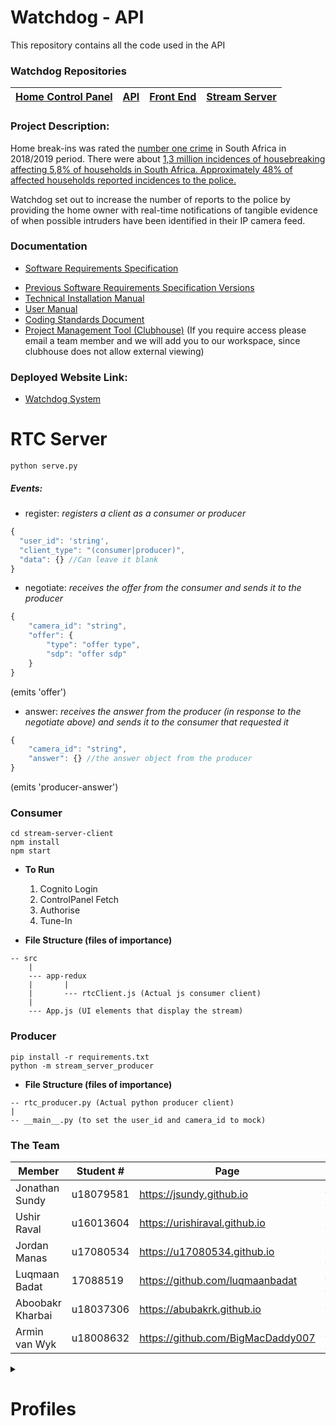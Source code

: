 # Watchdog - API

This repository contains all the code used in the API

### Watchdog Repositories
|[Home Control Panel](https://github.com/COS301-SE-2020/Watchdog)|[API](https://github.com/COS301-SE-2020/Watchdog-API)|[Front End](https://github.com/COS301-SE-2020/Watchdog-FrontEnd)|[Stream Server](https://github.com/COS301-SE-2020/Watchdog-Stream-Server)|
|---|---|---|---|

### Project Description:

Home break-ins was rated the [number one crime]( http://www.statssa.gov.za/publications/P0341/P03412018.pdf) in South Africa in 2018/2019 period. There were about [1,3 million incidences of housebreaking affecting 5,8% of households in South Africa. Approximately 48% of affected households reported incidences to the police.](http://www.statssa.gov.za/?p=12614)

Watchdog set out to increase the number of reports to the police by providing the home owner with real-time notifications of tangible evidence of when possible intruders have been identified in their IP camera feed.

### Documentation

* [Software Requirements Specification](https://drive.google.com/file/d/1D6Jx3BDj6xvC9bDXCHUg7lry4IerSvTl/view)

- [Previous Software Requirements Specification Versions](https://drive.google.com/drive/folders/1g7gR9nS8uDv7q-Nas4mgqkys7NiExaZ3?usp=sharing)
- [Technical Installation Manual](https://drive.google.com/file/d/1RbIdqNwSCoAh9eayC3P642kQt1qZFQ-0/view?usp=sharing)
- [User Manual](https://drive.google.com/file/d/1FnLfaTkhfTK44cwfXVDfh9R2VatEGOh5/view?usp=sharing)
- [Coding Standards Document](https://drive.google.com/file/d/1X4IsmHWHwBjvmg1aaUua1HiC6rs6w5pO/view?usp=sharing)
- [Project Management Tool (Clubhouse)](https://app.clubhouse.io/lynksolutions/stories) (If you require access please email a team member and we will add you to our workspace, since clubhouse does not allow external viewing)


### Deployed Website Link:
- [Watchdog System](https://lynksolutions.watchdog.thematthew.me)

# RTC Server

```shell script
python serve.py
```

##### Events:

- register: *registers a client as a consumer or producer*
```javascript
{
  "user_id": 'string',
  "client_type": "(consumer|producer)",
  "data": {} //Can leave it blank
}
```

- negotiate: *receives the offer from the consumer and sends it to the producer*
```javascript
{
    "camera_id": "string",
    "offer": {
        "type": "offer type",
        "sdp": "offer sdp"
    }
}
```
(emits 'offer')

- answer: *receives the answer from the producer (in response to the negotiate above) and sends it to the consumer that requested it*
```javascript
{
    "camera_id": "string",
    "answer": {} //the answer object from the producer
}
```
(emits 'producer-answer')

### Consumer

```shell script
cd stream-server-client
npm install
npm start
```

- **To Run**
    1. Cognito Login
    2. ControlPanel Fetch
    3. Authorise
    4. Tune-In

- **File Structure (files of importance)**
```
-- src
    |
    --- app-redux
    |       |
    |       --- rtcClient.js (Actual js consumer client)
    |
    --- App.js (UI elements that display the stream)
```

### Producer

```shell script
pip install -r requirements.txt
python -m stream_server_producer
```

- **File Structure (files of importance)**

```
-- rtc_producer.py (Actual python producer client)
|
-- __main__.py (to set the user_id and camera_id to mock)
```

### The Team

|Member|Student #|Page|LinkedIn|
|------|---------|----|--------|
| Jonathan Sundy   | u18079581 | <https://jsundy.github.io>          | <https://www.linkedin.com/in/jonathen-sundy-79b33b168/>     |
| Ushir Raval      | u16013604 | <https://urishiraval.github.io>     | <https://www.linkedin.com/in/unraval/>                      |
|Jordan Manas|u17080534|<https://u17080534.github.io>|<https://www.linkedin.com/in/jordan-manas-b822651aa/>|
| Luqmaan Badat    | 17088519  | https://github.com/luqmaanbadat     | <https://www.linkedin.com/in/luqmaan-badat/>                |
| Aboobakr Kharbai | u18037306 | <https://abubakrk.github.io>        | <https://www.linkedin.com/in/aboobacker-kharbai-7a94961a9/> |
|Armin van Wyk|u18008632|<https://github.com/BigMacDaddy007>|<https://www.linkedin.com/in/armin-van-wyk-b714931a9/>|

<details>
<summary>
<h1>Profiles</h1>
</summary>
##### Jonathan Sundy

I have been exposed to an event-driven system that adopted modern cloud architecture that was hosted on Heroku and used a subset of AWS. I will use this knowledge gained to pioneer the system to be loosely coupled that promotes independent events triggering different parts of the system. Hence, I am certain that I will be of great value to the development of the serverless architecture. I am not too coherent with AWS but am motivated and inspired to expand my knowledge!

##### Ushir Raval

My exposure varies greatly from desktop applications to web based technologies, all in mostly a corporate “fintech” focused development environment. My skillset ranges from python development to web-based desktop applications using full stack technologies and my personal motto is “measure twice, cut once”. I prize scalable, robust and portable code above all else and intend to primarily contribute to the integration of various technologies such as the front-end to back-end communication etcetera.

##### Jordan Manas

An avid student of the numerous fields found within Computer Science, with a concentration in the field of Artificial Intelligence. Also being well-versed in Web Development, I recognize that I am capable of fulfilling important roles in the given project. I have experience in developing projects that use almost all of the proposed technologies and am very confident that our final product will be one of quality.

##### Luqmaan Badat

I am a final year computer science student. I am adaptable, reliable and keen to learn new programming technologies. My interests are software engineering, artificial intelligence and web development. My skills range include web development, full stack development, Java development and using full stack development technologies like docker and circleci. I’ve been exposed to and worked on cloud-based solutions in the medical field. 

##### Aboobakr Kharbai

My exposure ranges between desktop applications and web-based technologies. I am very reliable as well as trustworthy. I have a broad range of experience in backend development which includes database management systems, as well as experience in java development. I am one who is always steadfast in deadlines set out and will do anything in my capacity to ensure the work done is before the deadline and also of an industry standard.

##### Armin van Wyk

I have been involved in a multitude of projects inside and outside of the EBIT faculty. I have particular interest in front-end multimedia design to back-end REST API and hosting tasks. I have familiarity in databases both with and without SQ. I can use these skills in the request handling and data handling of our projects and ensure validated, clean and lightweight data.

</details>
